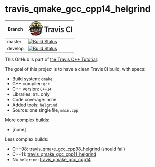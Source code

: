 # travis_qmake_gcc_cpp14_helgrind

Branch|[![Travis CI logo](TravisCI.png)](https://travis-ci.org)
---|---
master|[![Build Status](https://travis-ci.org/richelbilderbeek/travis_qmake_gcc_cpp14_helgrind.svg?branch=master)](https://travis-ci.org/richelbilderbeek/travis_qmake_gcc_cpp14_helgrind)
develop|[![Build Status](https://travis-ci.org/richelbilderbeek/travis_qmake_gcc_cpp14_helgrind.svg?branch=develop)](https://travis-ci.org/richelbilderbeek/travis_qmake_gcc_cpp14_helgrind)

This GitHub is part of [the Travis C++ Tutorial](https://github.com/richelbilderbeek/travis_cpp_tutorial).

The goal of this project is to have a clean Travis CI build, with specs:

 * Build system: `qmake`
 * C++ compiler: `gcc`
 * C++ version: `C++14`
 * Libraries: `STL` only
 * Code coverage: none
 * Added tools: `helgrind`
 * Source: one single file, `main.cpp`

More complex builds:

 * [none]

Less complex builds:

 * C++98: [travis_qmake_gcc_cpp98_helgrind](https://www.github.com/richelbilderbeek/travis_qmake_gcc_cpp98_helgrind) (should fail)
 * C++11: [travis_qmake_gcc_cpp11_helgrind](https://www.github.com/richelbilderbeek/travis_qmake_gcc_cpp11_helgrind)
 * No `helgrind`: [travis_qmake_gcc_cpp14](https://www.github.com/richelbilderbeek/travis_qmake_gcc_cpp14) 
